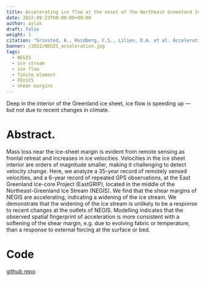 ```yaml
---
title: Accelerating ice flow at the onset of the Northeast Greenland Ice Stream
date: 2022-09-23T00:00:00+00:00
author: aslak
draft: false
weight: 1
citation: "Grinsted, A., Hvidberg, C.S., Lilien, D.A. et al. Accelerating ice flow at the onset of the Northeast Greenland Ice Stream. Nat Commun 13, 5589 (2022). https://doi.org/10.1038/s41467-022-32999-2"
banner: /2022/NEGIS_acceleration.jpg
tags:
  - NEGIS
  - ice stream
  - ice flow
  - finite element
  - FEniCS
  - shear margins
---
```


Deep in the interior of the Greenland ice sheet, ice flow is speeding up — but not due to recent changes in climate.

<!--more-->
# Abstract. 
Mass loss near the ice-sheet margin is evident from remote sensing as frontal retreat and increases in ice velocities. Velocities in the ice sheet interior are orders of magnitude smaller, making it challenging to detect velocity change. Here, we analyze a 35-year record of remotely sensed velocities, and a 6-year record of repeated GPS observations, at the East Greenland Ice-core Project (EastGRIP), located in the middle of the Northeast-Greenland Ice Stream (NEGIS). We find that the shear margins of NEGIS are accelerating, indicating a widening of the ice stream. We demonstrate that the widening of the ice stream is unlikely to be a response to recent changes at the outlets of NEGIS. Modelling indicates that the observed spatial fingerprint of acceleration is more consistent with a softening of the shear margin, e.g. due to evolving fabric or temperature, than a response to external forcing at the surface or bed.

# Code
[github repo](https://github.com/grinsted/boxyicestream)

